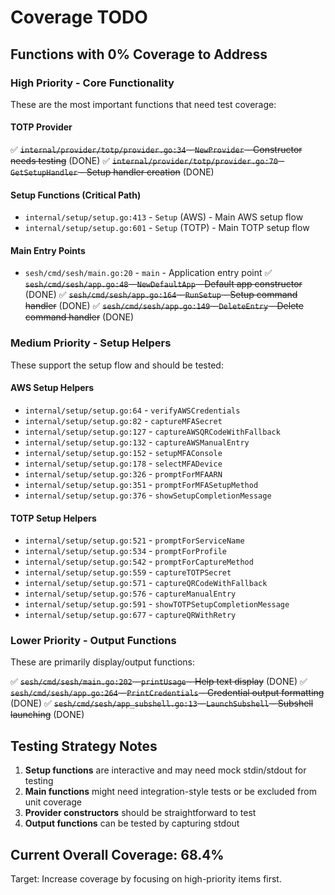 # Coverage TODO

## Functions with 0% Coverage to Address

### High Priority - Core Functionality
These are the most important functions that need test coverage:

#### TOTP Provider
✅ ~~`internal/provider/totp/provider.go:34` - `NewProvider` - Constructor needs testing~~ (DONE)
✅ ~~`internal/provider/totp/provider.go:70` - `GetSetupHandler` - Setup handler creation~~ (DONE)

#### Setup Functions (Critical Path)
- `internal/setup/setup.go:413` - `Setup` (AWS) - Main AWS setup flow
- `internal/setup/setup.go:601` - `Setup` (TOTP) - Main TOTP setup flow

#### Main Entry Points
- `sesh/cmd/sesh/main.go:20` - `main` - Application entry point
✅ ~~`sesh/cmd/sesh/app.go:48` - `NewDefaultApp` - Default app constructor~~ (DONE)
✅ ~~`sesh/cmd/sesh/app.go:164` - `RunSetup` - Setup command handler~~ (DONE)
✅ ~~`sesh/cmd/sesh/app.go:149` - `DeleteEntry` - Delete command handler~~ (DONE)

### Medium Priority - Setup Helpers
These support the setup flow and should be tested:

#### AWS Setup Helpers
- `internal/setup/setup.go:64` - `verifyAWSCredentials`
- `internal/setup/setup.go:82` - `captureMFASecret`
- `internal/setup/setup.go:127` - `captureAWSQRCodeWithFallback`
- `internal/setup/setup.go:132` - `captureAWSManualEntry`
- `internal/setup/setup.go:152` - `setupMFAConsole`
- `internal/setup/setup.go:178` - `selectMFADevice`
- `internal/setup/setup.go:326` - `promptForMFAARN`
- `internal/setup/setup.go:351` - `promptForMFASetupMethod`
- `internal/setup/setup.go:376` - `showSetupCompletionMessage`

#### TOTP Setup Helpers
- `internal/setup/setup.go:521` - `promptForServiceName`
- `internal/setup/setup.go:534` - `promptForProfile`
- `internal/setup/setup.go:542` - `promptForCaptureMethod`
- `internal/setup/setup.go:559` - `captureTOTPSecret`
- `internal/setup/setup.go:571` - `captureQRCodeWithFallback`
- `internal/setup/setup.go:576` - `captureManualEntry`
- `internal/setup/setup.go:591` - `showTOTPSetupCompletionMessage`
- `internal/setup/setup.go:677` - `captureQRWithRetry`

### Lower Priority - Output Functions
These are primarily display/output functions:

✅ ~~`sesh/cmd/sesh/main.go:202` - `printUsage` - Help text display~~ (DONE)
✅ ~~`sesh/cmd/sesh/app.go:264` - `PrintCredentials` - Credential output formatting~~ (DONE)
✅ ~~`sesh/cmd/sesh/app_subshell.go:13` - `LaunchSubshell` - Subshell launching~~ (DONE)

## Testing Strategy Notes

1. **Setup functions** are interactive and may need mock stdin/stdout for testing
2. **Main functions** might need integration-style tests or be excluded from unit coverage
3. **Provider constructors** should be straightforward to test
4. **Output functions** can be tested by capturing stdout

## Current Overall Coverage: 68.4%

Target: Increase coverage by focusing on high-priority items first.